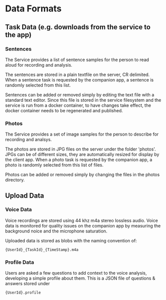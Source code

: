 # Data Formats

## Task Data (e.g. downloads from the service to the app)

### Sentences

The Service provides a list of sentence samples for the person to read aloud for recording and analysis.

The sentences are stored in a plain textfile on the server, CR delimited.  When a sentence task
is requested by the companion app, a sentence is randomly selected from this list.

Sentences can be added or removed simply by editing the text file with a standard text editor.
Since this file is stored in the service filesystem and the service is run from a docker container,
to have changes take effect, the docker container needs to be regenerated and published.

### Photos

The Service provides a set of image samples for the person to describe for recording and analsys.

The photos are stored in JPG files on the server under the folder 'photos'.
JPGs can be of different sizes, they are automatically resized for display by the client app.
When a photo task is requested by the companion app, a photo is randomly selected from this list of files.

Photos can be added or removed simply by changing the files in the photos directory.

## Upload Data

### Voice Data

Voice recordings are stored using 44 khz m4a stereo lossless audio.  Voice data is monitored for
quality issues on the companion app by measuring the background noice and the microphone saturation.

Uploaded data is stored as blobs with the naming convention of:

```
{UserId}_{TaskId}_{TimeStamp}.m4a
```

### Profile Data

Users are asked a few questions to add context to the voice analysis, developing a simple
profile about them.  This is a JSON file of questions &amp; answers stored under

```
{UserId}.profile
```
